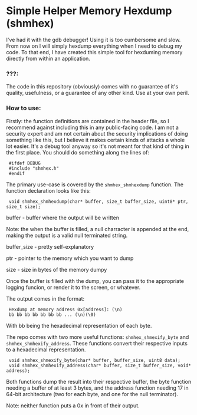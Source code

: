 # Simple Helper Memory Hexdump (shmhex)
I've had it with the gdb debugger! Using it is too cumbersome and slow. From now on I will simply hexdump everything when I need to debug my code. To that end, I have created this simple tool for hexduming memory directly from within an application.


### ???:
The code in this repository (obviously) comes with no guarantee of it's quality, usefulness, or a guarantee of any other kind. Use at your own peril.


### How to use:
Firstly: the function definitions are contained in the header file, so I recommend against including this in any public-facing code.
I am not a security expert and am not certain about the security implications of doing something like this, but I believe it makes certain kinds of attacks a whole lot easier.
It's a debug tool anyway so it's not meant for that kind of thing in the first place. You should do something along the lines of:


     #ifdef DEBUG
     #include "shmhex.h"
     #endif


The primary use-case is covered by the `shmhex_shmhexdump` function. The function declaration looks like this:


     void shmhex_shmhexdump(char* buffer, size_t buffer_size, uint8* ptr, size_t size);


buffer - buffer where the output will be written


Note: the when the buffer is filled, a null charracter is appended at the end,
making the output is a valid null terminated string.


buffer_size - pretty self-explanatory


ptr - pointer to the memory which you want to dump


size - size in bytes of the memory dumpy


Once the buffer is filled with the dump, you can pass it to the appropriate logging funcion, or render it to the screen, or whatever.


The output comes in the format:


     Hexdump at memory address 0x[address]: (\n)
     bb bb bb bb bb bb bb ... (\n)(\0)


With bb being the hexadecimal representation of each byte.


The repo comes with two more useful functions: `shmhex_shmexify_byte` and
`shmhex_shmhexify_address`. These functions convert their respective inputs to
a hexadecimal representation.

     void shmhex_shmexify_byte(char* buffer, buffer_size, uint8 data);
     void shmhex_shmhexify_address(char* buffer, size_t buffer_size, void* address);

Both functions dump the result into their respective buffer, the byte function needing
a buffer of at least 3 bytes, and the address function needing 17 in 64-bit architecture
(two for each byte, and one for the null terminator).

Note: neither function puts a 0x in front of their output.
